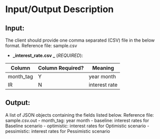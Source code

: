 # Input/Output Description

## Input:
The client should provide one comma separated (CSV) file in the below format. Reference file: sample.csv

- **_interest_rate.csv _** (*REQUIRED*):

| Column               | Column Required? | Meaning                                     |
|----------------------|------------------|---------------------------------------------|
| month_tag            | Y                | year month                                  |
| IR                   | N                | interest rate                               |
	
## Output:
A list of JSON objects containing the fields listed below. Reference file: sample.csv.out
    - month_tag: year month
    - baseline: interest rates for Baseline scenario
    - optimistic: interest rates for Optimistic scenario
    - pessimistic: interest rates for Pessimistic scenario
